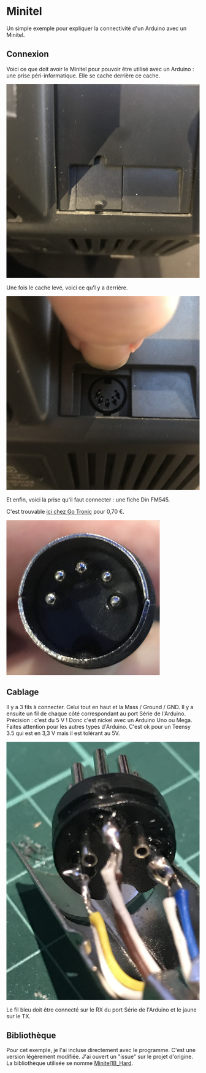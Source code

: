# Minitel

Un simple exemple pour expliquer la connectivité d'un Arduino avec un Minitel.

## Connexion

Voici ce que doit avoir le Minitel pour pouvoir être utilisé avec un Arduino : une prise péri-informatique. Elle se cache derrière ce cache.

![cache prise péri-informatique](https://raw.githubusercontent.com/BorisFR/Minitel/master/GFX/minitel_connect_1.jpg)

Une fois le cache levé, voici ce qu'l y a derrière.

![prise péri-informatique](https://raw.githubusercontent.com/BorisFR/Minitel/master/GFX/minitel_connect_2.jpg)

Et enfin, voici la prise qu'il faut connecter : une fiche Din FM545.

C'est trouvable [ici chez Go Tronic](https://www.gotronic.fr/art-fiche-din-fm545-4747.htm) pour 0,70 €.  

![fiche Din FM545](https://raw.githubusercontent.com/BorisFR/Minitel/master/GFX/minitel_connect_3.jpg)

## Cablage

Il y a 3 fils à connecter. Celui tout en haut et la Mass / Ground / GND. Il y a ensuite un fil de chaque côté correspondant au port Série de l'Arduino.
Précision : c'est du 5 V ! Donc c'est nickel avec un Arduino Uno ou Mega. Faites attention pour les autres types d'Arduino. C'est ok pour un Teensy 3.5 qui est en 3,3 V mais il est tolérant au 5V.

![fiche Din FM545](https://raw.githubusercontent.com/BorisFR/Minitel/master/GFX/minitel_connect_4.jpg)

Le fil bleu doit être connecté sur le RX du port Série de l'Arduino et le jaune sur le TX.

## Bibliothèque

Pour cet exemple, je l'ai incluse directement avec le programme. C'est une version légèrement modifiée. J'ai ouvert un "issue" sur le projet d'origine.
La bibliothèque utilisée se nomme [Minitel1B_Hard](https://github.com/eserandour/Minitel1B_Hard).
